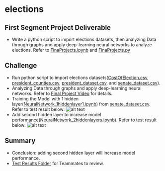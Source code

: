 # elections
## First Segment Project Deliverable
- Write a python script to import elections datasets, then analyzing Data through graphs and apply deep-learning neural networks to analyze elections. Refer to [FinaProjects.ipynb](../hiep/FinaProjects.ipynb) and [FinaProjects.py](../hiep/FinaProjects.py)

## Challenge
- Run python script to import elections datasets([CostOfElection.csv](../hiep/Resources/CostOfElection.csv), [president_counties.csv](../hiep/Resources/president_counties.csv), [president_dataset.csv](../hiep/Resources/president_dataset.csv), and  [senate_dataset.csv](../hiep/Resources/senate_dataset.csv)).
- Analyzing Data through graphs and apply deep-learning neural networks. Refer to [Final Project Video](https://apple.box.com/shared/static/2bxkpq4rsgnuwto5ayy4syl222z79otu.m4v) for details.
- Training the Model with 1 hidden layer([NeuralNetwork_1hiddenlayer1.ipynb](../hiep/NeuralNetwork_1hiddenlayer.ipynb)) from  [senate_dataset.csv](../hiep/Resources/senate_dataset.csv). Refer to test result below:
  ![alt text](../hiep/NeuralNetwork_1hiddenlayer.png) 
- Add second hidden layer to increase model performance([NeuralNetwork_2hiddenlayers.ipynb](../hiep/NeuralNetwork_2hiddenlayers.ipynb)). Refer to test result below:
  ![alt text](../hiep/NeuralNetwork_2hiddenlayers.png) 
  
 ## Summary
 - Conclusion:  adding second hidden layer will increase model performance.
 - [Test Results Folder](../hiep/Test_Results) for Teammates to review.
